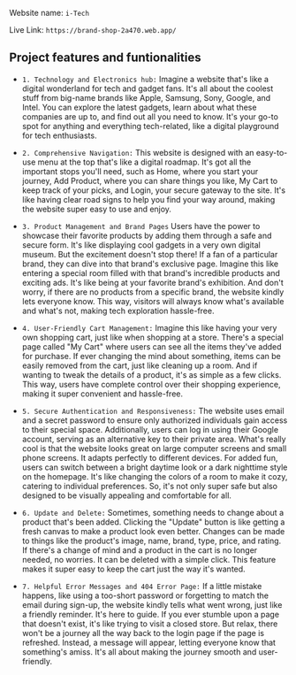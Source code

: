 Website name: `i-Tech`

Live Link: `https://brand-shop-2a470.web.app/`

##  Project features and funtionalities 

- `1. Technology and Electronics hub:`
Imagine a website that's like a digital wonderland for tech and gadget fans. It's all about the coolest stuff from big-name brands like Apple, Samsung, Sony, Google, and Intel. You can explore the latest gadgets, learn about what these companies are up to, and find out all you need to know. It's your go-to spot for anything and everything tech-related, like a digital playground for tech enthusiasts.

- `2. Comprehensive Navigation:`
This website is designed with an easy-to-use menu at the top that's like a digital roadmap. It's got all the important stops you'll need, such as Home, where you start your journey, Add Product, where you can share things you like, My Cart to keep track of your picks, and Login, your secure gateway to the site. It's like having clear road signs to help you find your way around, making the website super easy to use and enjoy.

- `3. Product Management and Brand Pages`
Users have the power to showcase their favorite products by adding them through a safe and secure form. It's like displaying cool gadgets in a very own digital museum. But the excitement doesn't stop there! If a fan of a particular brand, they can dive into that brand's exclusive page. Imagine this like entering a special room filled with that brand's incredible products and exciting ads. It's like being at your favorite brand's exhibition. And don't worry, if there are no products from a specific brand, the website kindly lets everyone know. This way, visitors will always know what's available and what's not, making tech exploration hassle-free.


- `4. User-Friendly Cart Management:`
Imagine this like having your very own shopping cart, just like when shopping at a store. There's a special page called "My Cart" where users can see all the items they've added for purchase. If ever changing the mind about something, items can be easily removed from the cart, just like cleaning up a room. And if wanting to tweak the details of a product, it's as simple as a few clicks. This way, users have complete control over their shopping experience, making it super convenient and hassle-free.


- `5. Secure Authentication and Responsiveness:`
The website uses email and a secret password to ensure only authorized individuals gain access to their special space. Additionally, users can log in using their Google account, serving as an alternative key to their private area. What's really cool is that the website looks great on large computer screens and small phone screens. It adapts perfectly to different devices. For added fun, users can switch between a bright daytime look or a dark nighttime style on the homepage. It's like changing the colors of a room to make it cozy, catering to individual preferences. So, it's not only super safe but also designed to be visually appealing and comfortable for all.

- `6. Update and Delete:`
Sometimes, something needs to change about a product that's been added. Clicking the "Update" button is like getting a fresh canvas to make a product look even better. Changes can be made to things like the product's image, name, brand, type, price, and rating. If there's a change of mind and a product in the cart is no longer needed, no worries. It can be deleted with a simple click. This feature makes it super easy to keep the cart just the way it's wanted.

- `7. Helpful Error Messages and 404 Error Page:`
If a little mistake happens, like using a too-short password or forgetting to match the email during sign-up, the website kindly tells what went wrong, just like a friendly reminder. It's here to guide. If you ever stumble upon a page that doesn't exist, it's like trying to visit a closed store. But relax, there won't be a journey all the way back to the login page if the page is refreshed. Instead, a message will appear, letting everyone know that something's amiss. It's all about making the journey smooth and user-friendly.

